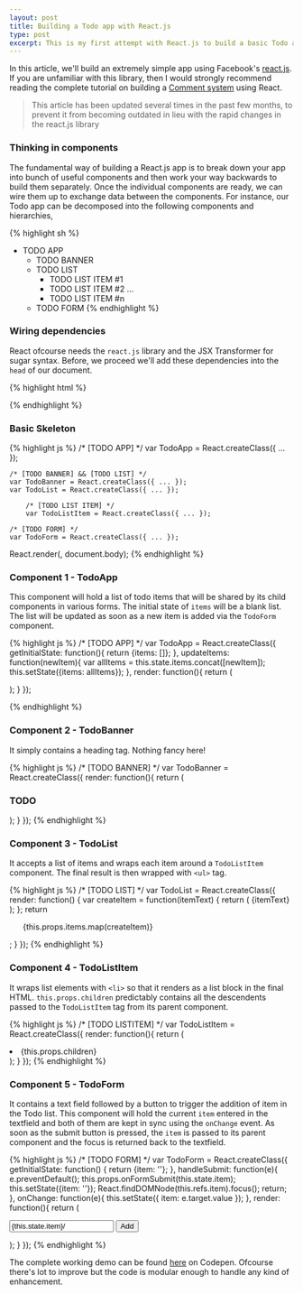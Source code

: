 ```yaml
---
layout: post
title: Building a Todo app with React.js
type: post
excerpt: This is my first attempt with React.js to build a basic Todo app. React has gained massive traction as a JavaScript library for building user interfaces largely because it is built by Facebook and their engineers have challenged the age-old best practice for separation of concerns. We'll learn how.
---
```


In this article, we'll build an extremely simple app using Facebook's [react.js](http://facebook.github.io/react/). If you are
unfamiliar with this library, then I would strongly recommend reading the complete tutorial on building a [Comment system](http://facebook.github.io/react/docs/tutorial.html) using React.

> This article has been updated several times in the past few months, to prevent it
from becoming outdated in lieu with the rapid changes in the react.js library

### Thinking in components

The fundamental way of building a React.js app is to break down your app into bunch of useful components and then work your
way backwards to build them separately. Once the individual components are ready, we can wire them up to exchange data
between the components. For instance, our Todo app can be decomposed into the following components and hierarchies,

{% highlight sh %}
- TODO APP
	- TODO BANNER
	- TODO LIST
    	- TODO LIST ITEM #1
		- TODO LIST ITEM #2
		  ...
		- TODO LIST ITEM #n
	- TODO FORM
{% endhighlight %}

### Wiring dependencies

React ofcourse needs the `react.js` library and the JSX Transformer for sugar syntax. Before, we proceed we'll add these dependencies
into the `head` of our document.

{% highlight html %}
<head>
	<script src="https://fb.me/react-0.12.2.min.js"></script>
	<script src="https://fb.me/JSXTransformer-0.12.2.js"></script>
</head>
<body>
	<script type="text/jsx">
   		<!-- This is where your code will live -->
    </script>
</body>
{% endhighlight %}

### Basic Skeleton

{% highlight js %}
/* [TODO APP] */
var TodoApp = React.createClass({ ... });

	/* [TODO BANNER] && [TODO LIST] */
	var TodoBanner = React.createClass({ ... });
	var TodoList = React.createClass({ ... });

		/* [TODO LIST ITEM] */
		var TodoListItem = React.createClass({ ... });

	/* [TODO FORM] */
	var TodoForm = React.createClass({ ... });

React.render(<TodoApp/>, document.body);
{% endhighlight %}

### Component 1 - TodoApp

This component will hold a list of todo items that will be shared by its child components in various forms. The initial state
of `items` will be a blank list. The list will be updated as soon as a new item is added via the `TodoForm` component.

{% highlight js %}
/* [TODO APP] */
var TodoApp = React.createClass({
	getInitialState: function(){
		return {items: []};
	},
	updateItems: function(newItem){
		var allItems = this.state.items.concat([newItem]);
		this.setState({items: allItems});
	},
	render: function(){
		return (
			<div>
				<TodoBanner/>
				<TodoList items={this.state.items}/>
				<TodoForm onFormSubmit={this.updateItems}/>
			</div>
		);
	}
});

{% endhighlight %}

### Component 2 - TodoBanner

It simply contains a heading tag. Nothing fancy here!

{% highlight js %}
/* [TODO BANNER] */
var TodoBanner = React.createClass({
	render: function(){
		return (
			<h3>TODO</h3>
		);
	}
});
{% endhighlight %}

### Component 3 - TodoList

It accepts a list of items and wraps each item around a `TodoListItem` component. The final result is then wrapped with `<ul>` tag.

{% highlight js %}
/* [TODO LIST] */
var TodoList = React.createClass({
	render: function() {
		var createItem = function(itemText) {
			return (
				<TodoListItem>{itemText}</TodoListItem>
			);
		};
		return <ul>{this.props.items.map(createItem)}</ul>;
	}
});
{% endhighlight %}

### Component 4 - TodoListItem

It wraps list elements with `<li>` so that it renders as a list block in the final HTML. `this.props.children` predictably contains
all the descendents passed to the `TodoListItem` tag from its parent component.

{% highlight js %}
/* [TODO LISTITEM] */
var TodoListItem = React.createClass({
	render: function(){
		return (
			<li>{this.props.children}</li>
		);
	}
});
{% endhighlight %}

### Component 5 - TodoForm

It contains a text field followed by a button to trigger the addition of item in the Todo list. This component will hold the
current `item` entered in the textfield and both of them are kept in sync using the `onChange` event. As soon as the submit
button is pressed, the `item` is passed to its parent component and the focus is returned back to the textfield.

{% highlight js %}
/* [TODO FORM] */
var TodoForm = React.createClass({
	getInitialState: function() {
		return {item: ''};
	},
	handleSubmit: function(e){
		e.preventDefault();
		this.props.onFormSubmit(this.state.item);
		this.setState({item: ''});
		React.findDOMNode(this.refs.item).focus();
		return;
	},
	onChange: function(e){
		this.setState({
			item: e.target.value
		});
	},
	render: function(){
		return (
			<form onSubmit={this.handleSubmit}>
				<input type='text' ref='item' onChange={this.onChange} value={this.state.item}/>
				<input type='submit' value='Add'/>
			</form>
		);
	}
});
{% endhighlight %}

The complete working demo can be found [here](http://codepen.io/pankajparashar/full/MYzgyW/) on Codepen. Ofcourse there's lot
to improve but the code is modular enough to handle any kind of enhancement.
